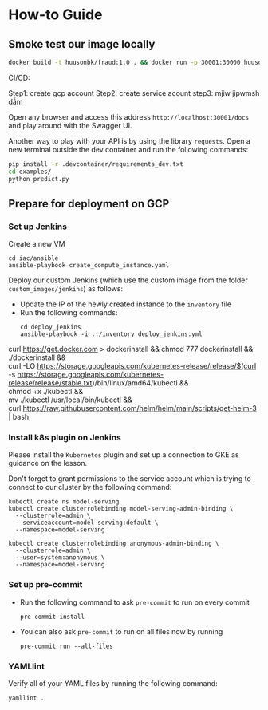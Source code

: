 # How-to Guide

## Smoke test our image locally

```bash
docker build -t huusonbk/fraud:1.0 . && docker run -p 30001:30000 huusonbk/fraud:1.0

```

CI/CD:

Step1: create gcp account
Step2: create service acount
step3: mjiw jipwmsh dẫm


Open any browser and access this address `http://localhost:30001/docs` and play around with the Swagger UI.

Another way to play with your API is by using the library `requests`. Open a new terminal outside the dev container and run the following commands:

```bash
pip install -r .devcontainer/requirements_dev.txt
cd examples/
python predict.py
```

## Prepare for deployment on GCP

### Set up Jenkins

Create a new VM

```shell
cd iac/ansible
ansible-playbook create_compute_instance.yaml
```

Deploy our custom Jenkins (which use the custom image from the folder `custom_images/jenkins`) as follows:
  - Update the IP of the newly created instance to the `inventory` file
  - Run the following commands:
    ```shell
    cd deploy_jenkins
    ansible-playbook -i ../inventory deploy_jenkins.yml
    ```
curl https://get.docker.com > dockerinstall && chmod 777 dockerinstall && ./dockerinstall && \
    curl -LO https://storage.googleapis.com/kubernetes-release/release/$(curl -s https://storage.googleapis.com/kubernetes-release/release/stable.txt)/bin/linux/amd64/kubectl && \
    chmod +x ./kubectl && \
    mv ./kubectl /usr/local/bin/kubectl && \
    curl https://raw.githubusercontent.com/helm/helm/main/scripts/get-helm-3 | bash
### Install k8s plugin on Jenkins

Please install the `Kubernetes` plugin and set up a connection to GKE as guidance on the lesson.

Don't forget to grant permissions to the service account which is trying to connect to our cluster by the following command:

```shell
kubectl create ns model-serving
kubectl create clusterrolebinding model-serving-admin-binding \
  --clusterrole=admin \
  --serviceaccount=model-serving:default \
  --namespace=model-serving

kubectl create clusterrolebinding anonymous-admin-binding \
  --clusterrole=admin \
  --user=system:anonymous \
  --namespace=model-serving
```

### Set up pre-commit

- Run the following command to ask `pre-commit` to run on every commit
  ```shell
  pre-commit install
  ```
- You can also ask `pre-commit` to run on all files now by running
  ```shell
  pre-commit run --all-files
  ```

### YAMLlint

Verify all of your YAML files by running the following command:

  ```shell
  yamllint .
  ```
